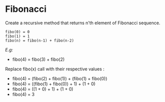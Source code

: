 # Fibonacci

Create a recursive method that returns n'th element of Fibonacci sequence.

```
fibo(0) = 0
fibo(1) = 1
fibo(n) = fibo(n-1) + fibo(n-2)
```
*E.g:*

* fibo(4) = fibo(3) + fibo(2)


Replace fibo(x) call with their respective values :


* fibo(4) = (fibo(2) + fibo(1)) + (fibo(1) + fibo(0))
* fibo(4) = ((fibo(1) + fibo(0)) + 1) + (1 + 0)
* fibo(4) = ((1 + 0) + 1) + (1 + 0)
* fibo(4) = 3


